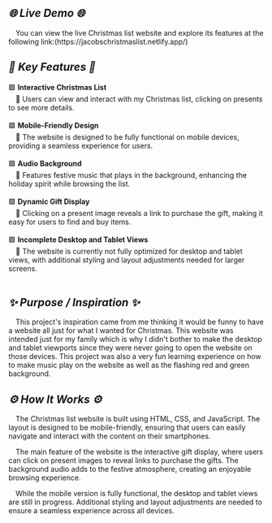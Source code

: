 <h2><em>🌐 Live Demo 🌐</em></h2>
&emsp;You can view the live Christmas list website and explore its features at the following link:(https://jacobschristmaslist.netlify.app/)


<h2><em>💎 Key Features 💎</em></h2>
<div>
  🟩 <strong>Interactive Christmas List</strong><br>
  &emsp;🔸 Users can view and interact with my Christmas list, clicking on presents to see more details.<br><br>
</div>
<div>
  🟩 <strong>Mobile-Friendly Design</strong><br>
  &emsp;🔸 The website is designed to be fully functional on mobile devices, providing a seamless experience for users.<br><br>
</div>
<div>
  🟩 <strong>Audio Background</strong><br>
  &emsp;🔸 Features festive music that plays in the background, enhancing the holiday spirit while browsing the list.<br><br>
</div>
<div>
  🟩 <strong>Dynamic Gift Display</strong><br>
  &emsp;🔸 Clicking on a present image reveals a link to purchase the gift, making it easy for users to find and buy items.<br><br>
</div>
<div>
  🟩 <strong>Incomplete Desktop and Tablet Views</strong><br>
  &emsp;🔸 The website is currently not fully optimized for desktop and tablet views, with additional styling and layout adjustments needed for larger screens.<br><br>
</div>

<h2><em>✨ Purpose / Inspiration ✨</em></h2>
&emsp;This project's inspiration came from me thinking it would be funny to have a website all just for what I wanted for Christmas. This website was intended just for my family which is why I didn't bother to make the desktop and tablet viewports since they were never going to open the website on those devices. This project was also a very fun learning experience on how to make music play on the website as well as the flashing red and green background.

<h2><em>⚙️ How It Works ⚙️</em></h2>
&emsp;The Christmas list website is built using HTML, CSS, and JavaScript. The layout is designed to be mobile-friendly, ensuring that users can easily navigate and interact with the content on their smartphones.

&emsp;The main feature of the website is the interactive gift display, where users can click on present images to reveal links to purchase the gifts. The background audio adds to the festive atmosphere, creating an enjoyable browsing experience.

&emsp;While the mobile version is fully functional, the desktop and tablet views are still in progress. Additional styling and layout adjustments are needed to ensure a seamless experience across all devices.
